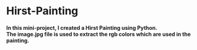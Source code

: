 # Hirst-Painting
<h4>In this mini-project, I created a Hirst Painting using Python.<br>The image.jpg file is used to extract the rgb colors which are used in the painting.</h4>

